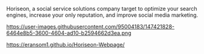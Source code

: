 Horiseon, a social service solutions company target to optimize your search engines, increase your only reputation, and improve social media marketing.

https://user-images.githubusercontent.com/95004183/147421828-6464e8b5-3600-4604-ad10-b2594662d3ea.png

 https://eransom1.github.io/Horiseon-Webpage/